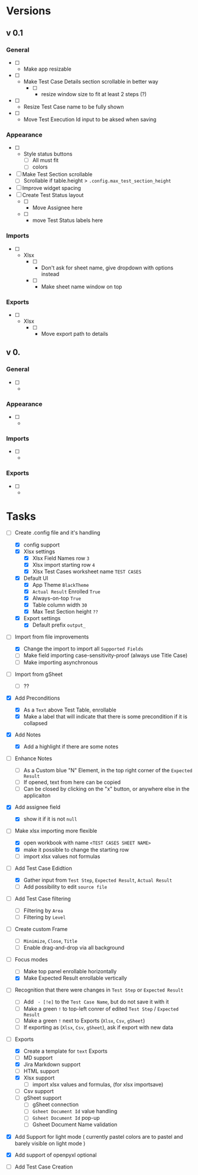 # Versions
## v 0.1
### General
- [ ] - Make app resizable
- [ ] - Make Test Case Details section scrollable in better way
    - [ ] - resize window size to fit at least 2 steps (?)
- [ ] - Resize Test Case name to be fully shown
- [ ] - Move Test Execution Id input to be aksed when saving

### Appearance
- [ ] - Style status buttons
    - [ ] All must fit
    - [ ] colors
- [ ] Make Test Section scrollable
    - [ ] Scrollable if table.height > ``.config.max_test_section_height``
- [ ] Improve widget spacing
- [ ] Create Test Status layout
    - [ ] - Move Assignee here
    - [ ] - move Test Status labels here

### Imports
- [ ] - Xlsx
    - [ ] - Don't ask for sheet name, give dropdown with options instead
    - [ ] - Make sheet name window on top

### Exports
- [ ] - Xlsx
    - [ ] - Move export path to details


## v 0.
### General
- [ ] -

### Appearance
- [ ] - 

### Imports
- [ ] - 

### Exports
- [ ] - 

# Tasks
- [ ] Create .config file and it's handling
    - [x] config support
    - [x] Xlsx settings
        - [x] Xlsx Field Names row ``3``
        - [x] Xlsx import starting row ``4``
        - [x] Xlsx Test Cases worksheet name ``TEST CASES``
    - [x] Default UI
        - [x] App Theme ``BlackTheme``
        - [x] ``Actual Result`` Enrolled ``True``
        - [x] Always-on-top ``True``
        - [x] Table column width ``30``
        - [x] Max Test Section height ``??``
    - [x] Export settings
        - [x] Default prefix ``output_``
- [ ] Import from file improvements 
    - [x] Change the import to import all ``Supported Fields``
    - [ ] Make field importing case-sensitivity-proof (always use Title Case)
    - [ ] Make importing asynchronous
- [ ] Import from gSheet
    - [ ] ??
- [x] Add Preconditions
    - [x] As a ``Text`` above Test Table, enrollable
    - [x] Make a label that will indicate that there is some precondition if it is collapsed
- [x] Add Notes
    - [x] Add a highlight if there are some notes
- [ ] Enhance Notes
    - [ ] As a Custom blue "N" Element, in the top right corner of the ``Expected Result``
    - [ ] If opened, text from here can be copied
    - [ ] Can be closed by clicking on the "x" button, or anywhere else in the applicaiton
- [x] Add assignee field
    - [x] show it if it is not ``null``
- [ ] Make xlsx importing more flexible
    - [x] open workbook with name ``<TEST CASES SHEET NAME>``
    - [x] make it possible to change the starting row
    - [ ] import xlsx values not formulas
- [ ] Add Test Case Edidtion
    - [x] Gather input from ``Test Step``, ``Expected Result``, ``Actual Result``
    - [ ] Add possibility to edit ``source file``
- [ ] Add Test Case filtering
    - [ ] Filtering by ``Area``
    - [ ] Filtering by ``Level``
- [ ] Create custom Frame
    - [ ] ``Minimize``, ``Close``, ``Title``
    - [ ] Enable drag-and-drop via all background
- [ ] Focus modes
    - [ ] Make top panel enrollable horizontally
    - [x] Make Expected Result enrollable vertically
- [ ] Recognition that there were changes in ``Test Step`` or ``Expected Result``
    - [ ] Add `` - [!e]`` to the ``Test Case Name``, but do not save it with it
    - [ ] Make a green ``!`` to top-left conrer of edited ``Test Step`` / ``Expected Result``
    - [ ] Make a green ``!`` next to Exports (``Xlsx``, ``Csv``, ``gSheet``)
    - [ ] If exporting as (``Xlsx``, ``Csv``, ``gSheet``), ask if export with new data
- [ ] Exports
    - [x] Create a template for ``text`` Exports
    - [ ] MD support
    - [x] Jira Markdown support
    - [ ] HTML support
    - [x] Xlsx support
        - [ ] import xlsx values and formulas, (for xlsx importsave)
    - [ ] Csv support
    - [ ] gSheet support
        - [ ] gSheet connection
        - [ ] ``Gsheet Document Id`` value handling
        - [ ] ``Gsheet Document Id`` pop-up
        - [ ] Gsheet Document Name validation
- [x] Add Support for light mode ( currently pastel colors are to pastel and barely visible on light mode )
- [x] Add support of openpyxl optional
- [ ] Add Test Case Creation

